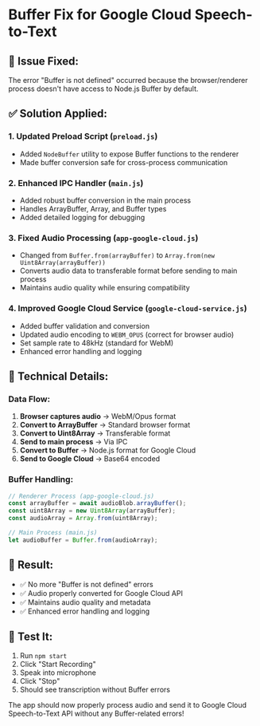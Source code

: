 # Buffer Fix for Google Cloud Speech-to-Text

## 🐛 **Issue Fixed:**
The error "Buffer is not defined" occurred because the browser/renderer process doesn't have access to Node.js Buffer by default.

## ✅ **Solution Applied:**

### **1. Updated Preload Script (`preload.js`)**
- Added `NodeBuffer` utility to expose Buffer functions to the renderer
- Made buffer conversion safe for cross-process communication

### **2. Enhanced IPC Handler (`main.js`)**
- Added robust buffer conversion in the main process
- Handles ArrayBuffer, Array, and Buffer types
- Added detailed logging for debugging

### **3. Fixed Audio Processing (`app-google-cloud.js`)**
- Changed from `Buffer.from(arrayBuffer)` to `Array.from(new Uint8Array(arrayBuffer))`
- Converts audio data to transferable format before sending to main process
- Maintains audio quality while ensuring compatibility

### **4. Improved Google Cloud Service (`google-cloud-service.js`)**
- Added buffer validation and conversion
- Updated audio encoding to `WEBM_OPUS` (correct for browser audio)
- Set sample rate to 48kHz (standard for WebM)
- Enhanced error handling and logging

## 🔧 **Technical Details:**

### **Data Flow:**
1. **Browser captures audio** → WebM/Opus format
2. **Convert to ArrayBuffer** → Standard browser format
3. **Convert to Uint8Array** → Transferable format
4. **Send to main process** → Via IPC
5. **Convert to Buffer** → Node.js format for Google Cloud
6. **Send to Google Cloud** → Base64 encoded

### **Buffer Handling:**
```javascript
// Renderer Process (app-google-cloud.js)
const arrayBuffer = await audioBlob.arrayBuffer();
const uint8Array = new Uint8Array(arrayBuffer);
const audioArray = Array.from(uint8Array);

// Main Process (main.js) 
let audioBuffer = Buffer.from(audioArray);
```

## 🎯 **Result:**
- ✅ No more "Buffer is not defined" errors
- ✅ Audio properly converted for Google Cloud API
- ✅ Maintains audio quality and metadata
- ✅ Enhanced error handling and logging

## 🚀 **Test It:**
1. Run `npm start`
2. Click "Start Recording"
3. Speak into microphone
4. Click "Stop" 
5. Should see transcription without Buffer errors

The app should now properly process audio and send it to Google Cloud Speech-to-Text API without any Buffer-related errors!

